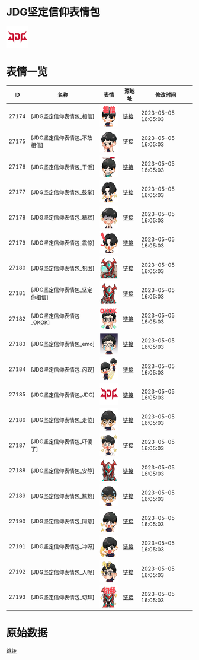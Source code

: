 # JDG坚定信仰表情包

<img src="./cover.png" height="60" alt="cover" />

# 表情一览

|ID|名称|表情|源地址|修改时间|
|----|----|----|----|----|
|27174|[JDG坚定信仰表情包_相信]|<img src="./pic/027174_%5BJDG坚定信仰表情包_相信%5D.png" height="60" alt="相信"/>|[链接](https://i0.hdslb.com/bfs/garb/item/30f04edabff119efe2e40b2749c7a9d8ee5218f4.png)|2023-05-05 16:05:03|
|27175|[JDG坚定信仰表情包_不敢相信]|<img src="./pic/027175_%5BJDG坚定信仰表情包_不敢相信%5D.png" height="60" alt="不敢相信"/>|[链接](https://i0.hdslb.com/bfs/garb/item/26df163930252b83f0cb983e1bc7c745ded45306.png)|2023-05-05 16:05:03|
|27176|[JDG坚定信仰表情包_干饭]|<img src="./pic/027176_%5BJDG坚定信仰表情包_干饭%5D.png" height="60" alt="干饭"/>|[链接](https://i0.hdslb.com/bfs/garb/item/40dd35d9425ef18ab6ab06abd8a7321d92d3a643.png)|2023-05-05 16:05:03|
|27177|[JDG坚定信仰表情包_鼓掌]|<img src="./pic/027177_%5BJDG坚定信仰表情包_鼓掌%5D.png" height="60" alt="鼓掌"/>|[链接](https://i0.hdslb.com/bfs/garb/item/2cfbc1a6ac270864f9d541a7dc545321129acb14.png)|2023-05-05 16:05:03|
|27178|[JDG坚定信仰表情包_糟糕]|<img src="./pic/027178_%5BJDG坚定信仰表情包_糟糕%5D.png" height="60" alt="糟糕"/>|[链接](https://i0.hdslb.com/bfs/garb/item/a4c4cd598f7321f315c5a1738c9d3f505f943b53.png)|2023-05-05 16:05:03|
|27179|[JDG坚定信仰表情包_震惊]|<img src="./pic/027179_%5BJDG坚定信仰表情包_震惊%5D.png" height="60" alt="震惊"/>|[链接](https://i0.hdslb.com/bfs/garb/item/29e8d1d53ad3bbcfb986981483554ebd5186308a.png)|2023-05-05 16:05:03|
|27180|[JDG坚定信仰表情包_犯困]|<img src="./pic/027180_%5BJDG坚定信仰表情包_犯困%5D.png" height="60" alt="犯困"/>|[链接](https://i0.hdslb.com/bfs/garb/item/190eb02c51dfdc9a931727a1842cd0d044d0dfb9.png)|2023-05-05 16:05:03|
|27181|[JDG坚定信仰表情包_坚定你相信]|<img src="./pic/027181_%5BJDG坚定信仰表情包_坚定你相信%5D.png" height="60" alt="坚定你相信"/>|[链接](https://i0.hdslb.com/bfs/garb/item/75274de6df641098df982e3509d3f195c35c573a.png)|2023-05-05 16:05:03|
|27182|[JDG坚定信仰表情包_OKOK]|<img src="./pic/027182_%5BJDG坚定信仰表情包_OKOK%5D.png" height="60" alt="OKOK"/>|[链接](https://i0.hdslb.com/bfs/garb/item/63a91cb2c0c5c1706d6cc342e7be6927bee0e13c.png)|2023-05-05 16:05:03|
|27183|[JDG坚定信仰表情包_emo]|<img src="./pic/027183_%5BJDG坚定信仰表情包_emo%5D.png" height="60" alt="emo"/>|[链接](https://i0.hdslb.com/bfs/garb/item/564ed0a6a3db74d4ddc4076e96e89ad64c7106c2.png)|2023-05-05 16:05:03|
|27184|[JDG坚定信仰表情包_闪现]|<img src="./pic/027184_%5BJDG坚定信仰表情包_闪现%5D.png" height="60" alt="闪现"/>|[链接](https://i0.hdslb.com/bfs/garb/item/87869dab66ce0fb6bcef3c968515a62f63f3279a.png)|2023-05-05 16:05:03|
|27185|[JDG坚定信仰表情包_JDG]|<img src="./pic/027185_%5BJDG坚定信仰表情包_JDG%5D.png" height="60" alt="JDG"/>|[链接](https://i0.hdslb.com/bfs/garb/item/4c49b1a6b95a021aad32be8bf6474a91466b25fb.png)|2023-05-05 16:05:03|
|27186|[JDG坚定信仰表情包_走位]|<img src="./pic/027186_%5BJDG坚定信仰表情包_走位%5D.png" height="60" alt="走位"/>|[链接](https://i0.hdslb.com/bfs/garb/item/c68d8e6106cf0fd0dea73f348cd30d8afc8687e1.png)|2023-05-05 16:05:03|
|27187|[JDG坚定信仰表情包_吓傻了]|<img src="./pic/027187_%5BJDG坚定信仰表情包_吓傻了%5D.png" height="60" alt="吓傻了"/>|[链接](https://i0.hdslb.com/bfs/garb/item/f10e12fd6901a8b87a1e88e54346e27232f3fe19.png)|2023-05-05 16:05:03|
|27188|[JDG坚定信仰表情包_安静]|<img src="./pic/027188_%5BJDG坚定信仰表情包_安静%5D.png" height="60" alt="安静"/>|[链接](https://i0.hdslb.com/bfs/garb/item/d2eb2bdbd7fcfb04324607835082a88dff4966ef.png)|2023-05-05 16:05:03|
|27189|[JDG坚定信仰表情包_尴尬]|<img src="./pic/027189_%5BJDG坚定信仰表情包_尴尬%5D.png" height="60" alt="尴尬"/>|[链接](https://i0.hdslb.com/bfs/garb/item/fdf6a4ebdc3cf4dd6cb32e8f4a3d560133c14282.png)|2023-05-05 16:05:03|
|27190|[JDG坚定信仰表情包_同意]|<img src="./pic/027190_%5BJDG坚定信仰表情包_同意%5D.png" height="60" alt="同意"/>|[链接](https://i0.hdslb.com/bfs/garb/item/ffb78485d1d3059eaef29091ce65dc779e4a6a48.png)|2023-05-05 16:05:03|
|27191|[JDG坚定信仰表情包_冲呀]|<img src="./pic/027191_%5BJDG坚定信仰表情包_冲呀%5D.png" height="60" alt="冲呀"/>|[链接](https://i0.hdslb.com/bfs/garb/item/3820e02d65fc777e1253b9c5f466990dfe884cd0.png)|2023-05-05 16:05:03|
|27192|[JDG坚定信仰表情包_人呢]|<img src="./pic/027192_%5BJDG坚定信仰表情包_人呢%5D.png" height="60" alt="人呢"/>|[链接](https://i0.hdslb.com/bfs/garb/item/a45804e24cdfb7d6412548ad3a0664cd8fa09f16.png)|2023-05-05 16:05:03|
|27193|[JDG坚定信仰表情包_切拜]|<img src="./pic/027193_%5BJDG坚定信仰表情包_切拜%5D.png" height="60" alt="切拜"/>|[链接](https://i0.hdslb.com/bfs/garb/item/1d53a18a8f1f6fb5d5c1a25e754f575402dc6324.png)|2023-05-05 16:05:03|

# 原始数据

[跳转](./raw.json)

